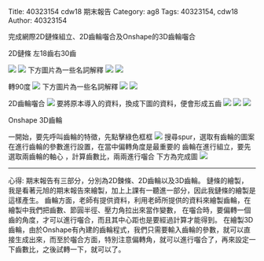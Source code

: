 Title: 40323154 cdw18 期末報告
Category: ag8
Tags: 40323154, cdw18
Author: 40323154


<!-- PELICAN_END_SUMMARY -->
完成網際2D鏈條組立、2D齒輪囓合及Onshape的3D齒輪囓合


2D鏈條
左18齒右30齒


<img src="http://i.imgur.com/2RvHWqu.png">


<img src="http://i.imgur.com/ugBO4UE.png" >
下方圖片為一些名詞解釋
<img src="http://i.imgur.com/BovwtX5.png" >
<img src="http://i.imgur.com/n9cH6C9.png" >

轉90度
<img src="http://i.imgur.com/JOIK02L.png" >
下方圖片為一些名詞解釋
<img src="http://i.imgur.com/YsU3h7V.png" >
<img src="http://i.imgur.com/7PNLg54.png" >

2D齒輪囓合
<img src="http://i.imgur.com/LkTdJkj.png" >
要將原本導入的資料，換成下圖的資料，便會形成五齒
<img src="http://i.imgur.com/FnVzoSe.png" >
<img src="http://i.imgur.com/TjYhumG.png" >
<img src="http://i.imgur.com/Exhf874.png" >

Onshape 3D齒輪

一開始，要先呼叫齒輪的特徵，先點擊綠色框框
<img src="http://i.imgur.com/EdK7n1G.png" >
搜尋spur，選取有齒輪的圖案
在進行齒輪的參數進行設置，在當中偏轉角度是最重要的
齒輪在進行組立，要先選取兩齒輪的軸心
，計算齒數比，兩兩進行囓合
下方為完成圖
<img src="http://i.imgur.com/LbQalmE.png" >
___________________________________________________________________________________________________________________________________________________________________________



心得:
期末報告有三部分，分別為2D鍊條、2D齒輪以及3D齒輪。
鏈條的繪製，
我是看著元旭的期末報告來繪製，加上上課有一聽進一部分，因此我鏈條的繪製是這樣產生。
齒輪方面，老師有提供資料，利用老師所提供的資料來繪製齒輪，在繪製中我們把齒數、節圓半徑、壓力角拉出來當作變數，
在囓合時，要偏轉一個齒的角度，才可以進行囓合，而且其中心距也是要經過計算才能得到。
在繪製3D齒輪，由於Onshape有內建的齒輪程式，我們只需要輸入齒輪的參數，就可以直接生成出來，而至於囓合方面，特別注意偏轉角，就可以進行囓合了，再來設定一下齒數比，之後試轉一下，就可以了。



